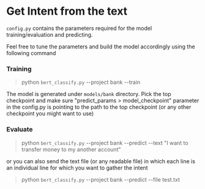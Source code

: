 
# Get Intent from the text

`config.py` contains the parameters required for the model training/evaluation and predicting.

Feel free to tune the parameters and build the model accordingly using the following command

### Training

> python `bert_classify.py` --project bank --train


The model is generated under `models/bank` directory. Pick the top checkpoint and make sure "predict_params > model_checkpoint" parameter in the config.py is pointing to the path to the top checkpoint (or any other checkpoint you might want to use)

### Evaluate

> python `bert_classify.py` --project bank --predict --text "I want to transfer money to my another account"

or you can also send the text file (or any readable file) in which each line is an individual line for which you want to gather the intent

> python `bert_classify.py` --project bank --predict --file test.txt

